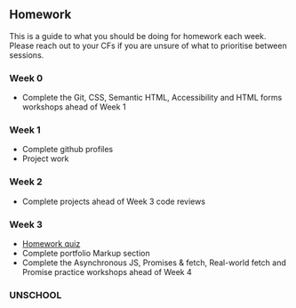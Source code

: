 ## Homework

This is a guide to what you should be doing for homework each week. Please reach out to your CFs if you are unsure of what to prioritise between sessions.

### Week 0

- Complete the Git, CSS, Semantic HTML, Accessibility and HTML forms workshops ahead of Week 1

### Week 1

- Complete github profiles
- Project work

### Week 2

- Complete projects ahead of Week 3 code reviews

### Week 3

- [Homework quiz]()
- Complete portfolio Markup section
- Complete the Asynchronous JS, Promises & fetch, Real-world fetch and Promise practice workshops ahead of Week 4

### UNSCHOOL

